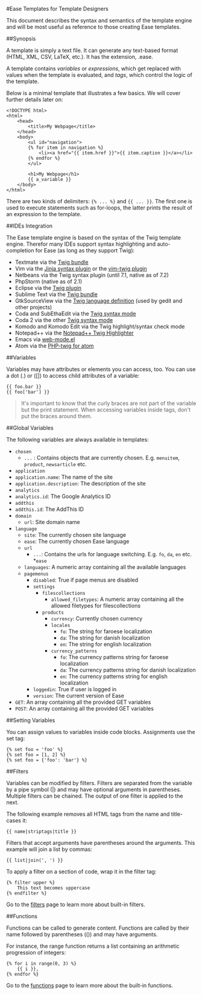 #Ease Templates for Template Designers

This document describes the syntax and semantics of the template engine and will be most useful as reference to those creating Ease templates. 


##Synopsis

A template is simply a text file. It can generate any text-based format (HTML, XML, CSV, LaTeX, etc.). It has the extension, .ease.

A template contains *variables* or *expressions*, which get replaced with values when the template is evaluated, and *tags*, which control the logic of the template.

Below is a minimal template that illustrates a few basics. We will cover further details later on:

```twig
<!DOCTYPE html>
<html>
    <head>
        <title>My Webpage</title>
    </head>
    <body>
        <ul id="navigation">
        {% for item in navigation %}
            <li><a href="{{ item.href }}">{{ item.caption }}</a></li>
        {% endfor %}
        </ul>

        <h1>My Webpage</h1>
        {{ a_variable }}
    </body>
</html>
```

There are two kinds of delimiters: `{% ... %}` and `{{ ... }}`. The first one is used to execute statements such as for-loops, the latter prints the result of an expression to the template.


##IDEs Integration

The Ease template engine is based on the syntax of the Twig template engine. Therefor many IDEs support syntax highlighting and auto-completion for Ease (as long as they support Twig):
* Textmate via the [Twig bundle](https://github.com/Anomareh/PHP-Twig.tmbundle)
* Vim via the [Jinja syntax plugin](http://jinja.pocoo.org/docs/integration/#vim) or the [vim-twig plugin](https://github.com/evidens/vim-twig)
* Netbeans via the Twig syntax plugin (until 7.1, native as of 7.2)
* PhpStorm (native as of 2.1)
* Eclipse via the [Twig plugin](https://github.com/pulse00/Twig-Eclipse-Plugin)
* Sublime Text via the [Twig bundle](https://github.com/Anomareh/PHP-Twig.tmbundle)
* GtkSourceView via the [Twig language definition](https://github.com/gabrielcorpse/gedit-twig-template-language) (used by gedit and other projects)
* Coda and SubEthaEdit via the [Twig syntax mode](https://github.com/bobthecow/Twig-HTML.mode)
* Coda 2 via the other [Twig syntax mode](https://github.com/muxx/Twig-HTML.mode)
* Komodo and Komodo Edit via the Twig highlight/syntax check mode
* Notepad++ via the [Notepad++ Twig Highlighter](https://github.com/Banane9/notepadplusplus-twig)
* Emacs via [web-mode.el](http://web-mode.org/)
* Atom via the [PHP-twig for atom](https://github.com/reesef/php-twig)


##Variables

Variables may have attributes or elements you can access, too. You can use a dot (.) or ([]) to access child attributes of a variable:

```twig
{{ foo.bar }}
{{ foo['bar'] }}
```

>It's important to know that the curly braces are not part of the variable but the print statement. When accessing variables inside tags, don't put the braces around them.


##Global Variables

The following variables are always available in templates:
* `chosen`
  * `...` : Contains objects that are currently chosen. E.g. `menuitem`, `product`, `newsarticle` etc.
* `application` 
* `application.name`: The name of the site
* `application.description`: The description of the site
* `analytics`
* `analytics.id`: The Google Analytics ID
* `addthis`
* `addthis.id`: The AddThis ID
* `domain`
  * `url`: Site domain name
* `language`
  * `site`: The currently chosen site language
  * `ease`: The currently chosen Ease language
  * `url`
    * `...`: Contains the urls for language switching. E.g. `fo`, `da`, `en` etc.
*`ease`
  * `languages`: A numeric array containing all the available languages
  * `pagemenus`
    * `disabled`: True if page menus are disabled
    * `settings`
      * `filescollections`
        * `allowed_filetypes`: A numeric array containing all the allowed filetypes for filescollections
      * `products`
        * `currency`: Currently chosen currency
        * `locales`
          * `fo`: The string for faroese localization
          * `da`: The string for danish localization
          * `en`: The string for english localization
        * `currency_patterns`
          * `fo`: The currency patterns string for faroese localization
          * `da`: The currency patterns string for danish localization
          * `en`: The currency patterns string for english localization
    * `loggedin`: True if user is logged in
    * `version`: The current version of Ease
* `GET`: An array containing all the provided GET variables
* `POST`: An array containing all the provided GET variables


##Setting Variables

You can assign values to variables inside code blocks. Assignments use the set tag:

```twig
{% set foo = 'foo' %}
{% set foo = [1, 2] %}
{% set foo = {'foo': 'bar'} %}
```

##Filters

Variables can be modified by filters. Filters are separated from the variable by a pipe symbol (|) and may have optional arguments in parentheses. Multiple filters can be chained. The output of one filter is applied to the next.

The following example removes all HTML tags from the name and title-cases it:

```twig
{{ name|striptags|title }}
```

Filters that accept arguments have parentheses around the arguments. This example will join a list by commas:

```twig
{{ list|join(', ') }}
```

To apply a filter on a section of code, wrap it in the filter tag:

```twig
{% filter upper %}
    This text becomes uppercase
{% endfilter %}
```

Go to the [filters]() page to learn more about built-in filters.


##Functions

Functions can be called to generate content. Functions are called by their name followed by parentheses (()) and may have arguments.

For instance, the range function returns a list containing an arithmetic progression of integers:

```twig
{% for i in range(0, 3) %}
    {{ i }},
{% endfor %}
```

Go to the [functions]() page to learn more about the built-in functions.
